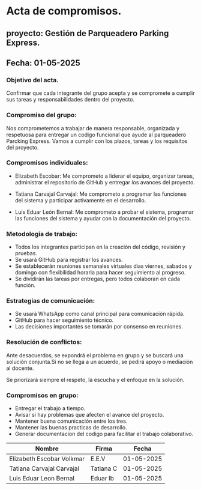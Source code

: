 # Acta de compromisos.

## proyecto: Gestión de Parqueadero Parking Express.
## Fecha: 01-05-2025

### Objetivo del acta.
Confirmar que cada integrante del grupo acepta y se compromete a cumplir sus tareas y responsabilidades dentro del proyecto.

### Compromiso del grupo:
Nos comprometemos a trabajar de manera responsable, organizada y respetuosa para entregar un codigo funcional que ayude al parqueadero Parcking Express. Vamos a cumplir con los plazos, tareas y los requisitos del proyecto.

### Compromisos individuales:
- Elizabeth Escobar: Me comprometo a liderar el equipo, organizar tareas, administrar el repositorio de GitHub y entregar los avances del proyecto.

- Tatiana Carvajal Carvajal: Me comprometo a programar las funciones del sistema y participar activamente en el desarrollo.

- Luis Eduar León Bernal: Me comprometo a probar el sistema, programar las funciones del sistema y ayudar con la documentación del proyecto.

### Metodología de trabajo:
- Todos los integrantes participan en la creación del código, revisión y pruebas.
- Se usará GitHub para registrar los avances.
- Se establecerán reuniones semanales virtuales dias viernes, sabados y domingo con flexibilidad horaria para hacer seguimiento al progreso.
- Se dividirán las tareas por entregas, pero todos colaboran en cada función.

### Estrategias de comunicación:
- Se usará WhatsApp como canal principal para comunicación rápida.
- GitHub para hacer seguimiento técnico.
- Las decisiones importantes se tomarán por consenso en reuniones.

### Resolución de conflictos:
Ante desacuerdos, se expondrá el problema en grupo y se buscará una solución conjunta.Si no se llega a un acuerdo, se pedirá apoyo o mediación al docente.

Se priorizará siempre el respeto, la escucha y el enfoque en la solución.

### Compromisos en grupo:
- Entregar el trabajo a tiempo.
- Avisar si hay problemas que afecten el avance del proyecto.
- Mantener buena comunicación entre los tres.
- Mantener las buenas practicas de desarrollo.
- Generar documentacion del codigo para facilitar el trabajo colaborativo.

| Nombre | Firma| Fecha |
| ------------- | ------------- | ------------- |
| Elizabeth Escobar Volkmar | E.E.V | 01-05-2025 |
| Tatiana Carvajal Carvajal| Tatiana C | 01-05-2025 |
| Luis Eduar Leon Bernal| Eduar lb | 01-05-2025 |

